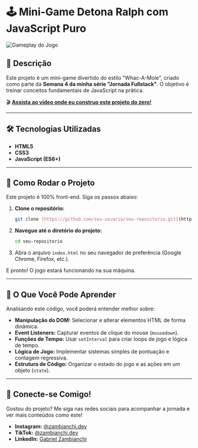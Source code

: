 # 🕹️ Mini-Game Detona Ralph com JavaScript Puro

![Gameplay do Jogo](link-para-seu-gif-ou-screenshot.gif)

## 📝 Descrição

Este projeto é um mini-game divertido do estilo "Whac-A-Mole", criado como parte da **Semana 4 da minha série "Jornada Fullstack"**. O objetivo é treinar conceitos fundamentais de JavaScript na prática.

🎬 **[Assista ao vídeo onde eu construo este projeto do zero!](link-para-seu-video-do-tiktok-ou-instagram)**

---

## 🛠️ Tecnologias Utilizadas

* **HTML5**
* **CSS3**
* **JavaScript (ES6+)**

---

## 🚀 Como Rodar o Projeto

Este projeto é 100% front-end. Siga os passos abaixo:

1.  **Clone o repositório:**
    ```bash
    git clone [https://github.com/seu-usuario/seu-repositorio.git](https://github.com/seu-usuario/seu-repositorio.git)
    ```
2.  **Navegue até o diretório do projeto:**
    ```bash
    cd seu-repositorio
    ```
3.  Abra o arquivo `index.html` no seu navegador de preferência (Google Chrome, Firefox, etc.).

E pronto! O jogo estará funcionando na sua máquina.

---

## 🧠 O Que Você Pode Aprender

Analisando este código, você poderá entender melhor sobre:

* **Manipulação do DOM:** Selecionar e alterar elementos HTML de forma dinâmica.
* **Event Listeners:** Capturar eventos de clique do mouse (`mousedown`).
* **Funções de Tempo:** Usar `setInterval` para criar loops de jogo e lógica de tempo.
* **Lógica de Jogo:** Implementar sistemas simples de pontuação e contagem regressiva.
* **Estrutura de Código:** Organizar o estado do jogo e as ações em um objeto (`state`).

---

## 👋 Conecte-se Comigo!

Gostou do projeto? Me siga nas redes sociais para acompanhar a jornada e ver mais conteúdos como este!

* **Instagram:** [@zambianchi.dev](https://instagram.com/zambianchi.dev)
* **TikTok:** [@zambianchi.dev](https://www.tiktok.com/@zambianchi.dev)
* **LinkedIn:** [Gabriel Zambianchi]([link-do-seu-linkedin](https://www.linkedin.com/in/gabriel-zambianchi/))
